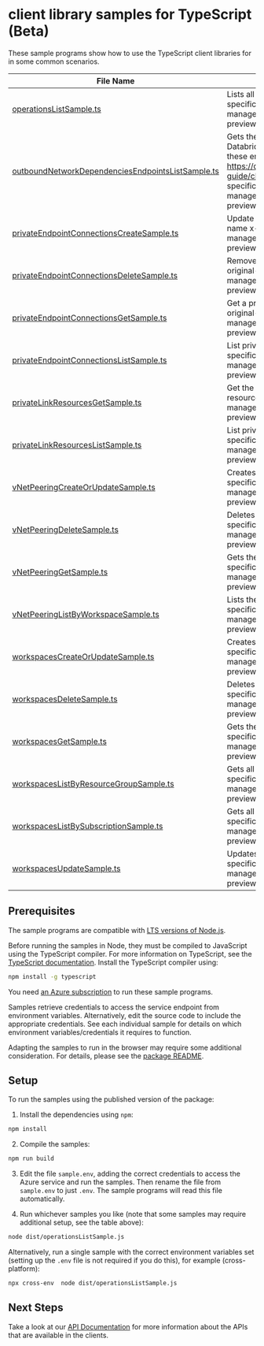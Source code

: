 # client library samples for TypeScript (Beta)

These sample programs show how to use the TypeScript client libraries for in some common scenarios.

| **File Name**                                                                                       | **Description**                                                                                                                                                                                                                                                                                                                                                                                                                                             |
| --------------------------------------------------------------------------------------------------- | ----------------------------------------------------------------------------------------------------------------------------------------------------------------------------------------------------------------------------------------------------------------------------------------------------------------------------------------------------------------------------------------------------------------------------------------------------------- |
| [operationsListSample.ts][operationslistsample]                                                     | Lists all of the available RP operations. x-ms-original-file: specification/databricks/resource-manager/Microsoft.Databricks/preview/2021-04-01-preview/examples/OperationsList.json                                                                                                                                                                                                                                                                        |
| [outboundNetworkDependenciesEndpointsListSample.ts][outboundnetworkdependenciesendpointslistsample] | Gets the list of endpoints that VNET Injected Workspace calls Azure Databricks Control Plane. You must configure outbound access with these endpoints. For more information, see https://docs.microsoft.com/en-us/azure/databricks/administration-guide/cloud-configurations/azure/udr x-ms-original-file: specification/databricks/resource-manager/Microsoft.Databricks/preview/2021-04-01-preview/examples/OutboundNetworkDependenciesEndpointsList.json |
| [privateEndpointConnectionsCreateSample.ts][privateendpointconnectionscreatesample]                 | Update the status of a private endpoint connection with the specified name x-ms-original-file: specification/databricks/resource-manager/Microsoft.Databricks/preview/2021-04-01-preview/examples/PrivateEndpointConnectionsUpdate.json                                                                                                                                                                                                                     |
| [privateEndpointConnectionsDeleteSample.ts][privateendpointconnectionsdeletesample]                 | Remove private endpoint connection with the specified name x-ms-original-file: specification/databricks/resource-manager/Microsoft.Databricks/preview/2021-04-01-preview/examples/PrivateEndpointConnectionsDelete.json                                                                                                                                                                                                                                     |
| [privateEndpointConnectionsGetSample.ts][privateendpointconnectionsgetsample]                       | Get a private endpoint connection properties for a workspace x-ms-original-file: specification/databricks/resource-manager/Microsoft.Databricks/preview/2021-04-01-preview/examples/PrivateEndpointConnectionsGet.json                                                                                                                                                                                                                                      |
| [privateEndpointConnectionsListSample.ts][privateendpointconnectionslistsample]                     | List private endpoint connections of the workspace x-ms-original-file: specification/databricks/resource-manager/Microsoft.Databricks/preview/2021-04-01-preview/examples/ListPrivateEndpointConnections.json                                                                                                                                                                                                                                               |
| [privateLinkResourcesGetSample.ts][privatelinkresourcesgetsample]                                   | Get the specified private link resource for the given group id (sub-resource) x-ms-original-file: specification/databricks/resource-manager/Microsoft.Databricks/preview/2021-04-01-preview/examples/PrivateLinkResourcesGet.json                                                                                                                                                                                                                           |
| [privateLinkResourcesListSample.ts][privatelinkresourceslistsample]                                 | List private link resources for a given workspace x-ms-original-file: specification/databricks/resource-manager/Microsoft.Databricks/preview/2021-04-01-preview/examples/ListPrivateLinkResources.json                                                                                                                                                                                                                                                      |
| [vNetPeeringCreateOrUpdateSample.ts][vnetpeeringcreateorupdatesample]                               | Creates vNet Peering for workspace. x-ms-original-file: specification/databricks/resource-manager/Microsoft.Databricks/preview/2021-04-01-preview/examples/WorkspaceVirtualNetworkPeeringCreateOrUpdate.json                                                                                                                                                                                                                                                |
| [vNetPeeringDeleteSample.ts][vnetpeeringdeletesample]                                               | Deletes the workspace vNetPeering. x-ms-original-file: specification/databricks/resource-manager/Microsoft.Databricks/preview/2021-04-01-preview/examples/WorkspaceVirtualNetworkPeeringDelete.json                                                                                                                                                                                                                                                         |
| [vNetPeeringGetSample.ts][vnetpeeringgetsample]                                                     | Gets the workspace vNet Peering. x-ms-original-file: specification/databricks/resource-manager/Microsoft.Databricks/preview/2021-04-01-preview/examples/WorkspaceVirtualNetPeeringGet.json                                                                                                                                                                                                                                                                  |
| [vNetPeeringListByWorkspaceSample.ts][vnetpeeringlistbyworkspacesample]                             | Lists the workspace vNet Peerings. x-ms-original-file: specification/databricks/resource-manager/Microsoft.Databricks/preview/2021-04-01-preview/examples/WorkspaceVirtualNetPeeringList.json                                                                                                                                                                                                                                                               |
| [workspacesCreateOrUpdateSample.ts][workspacescreateorupdatesample]                                 | Creates a new workspace. x-ms-original-file: specification/databricks/resource-manager/Microsoft.Databricks/preview/2021-04-01-preview/examples/PrepareEncryption.json                                                                                                                                                                                                                                                                                      |
| [workspacesDeleteSample.ts][workspacesdeletesample]                                                 | Deletes the workspace. x-ms-original-file: specification/databricks/resource-manager/Microsoft.Databricks/preview/2021-04-01-preview/examples/WorkspaceDelete.json                                                                                                                                                                                                                                                                                          |
| [workspacesGetSample.ts][workspacesgetsample]                                                       | Gets the workspace. x-ms-original-file: specification/databricks/resource-manager/Microsoft.Databricks/preview/2021-04-01-preview/examples/WorkspaceGet.json                                                                                                                                                                                                                                                                                                |
| [workspacesListByResourceGroupSample.ts][workspaceslistbyresourcegroupsample]                       | Gets all the workspaces within a resource group. x-ms-original-file: specification/databricks/resource-manager/Microsoft.Databricks/preview/2021-04-01-preview/examples/WorkspacesListByResourceGroup.json                                                                                                                                                                                                                                                  |
| [workspacesListBySubscriptionSample.ts][workspaceslistbysubscriptionsample]                         | Gets all the workspaces within a subscription. x-ms-original-file: specification/databricks/resource-manager/Microsoft.Databricks/preview/2021-04-01-preview/examples/WorkspacesListBySubscription.json                                                                                                                                                                                                                                                     |
| [workspacesUpdateSample.ts][workspacesupdatesample]                                                 | Updates a workspace. x-ms-original-file: specification/databricks/resource-manager/Microsoft.Databricks/preview/2021-04-01-preview/examples/WorkspaceUpdate.json                                                                                                                                                                                                                                                                                            |

## Prerequisites

The sample programs are compatible with [LTS versions of Node.js](https://github.com/nodejs/release#release-schedule).

Before running the samples in Node, they must be compiled to JavaScript using the TypeScript compiler. For more information on TypeScript, see the [TypeScript documentation][typescript]. Install the TypeScript compiler using:

```bash
npm install -g typescript
```

You need [an Azure subscription][freesub] to run these sample programs.

Samples retrieve credentials to access the service endpoint from environment variables. Alternatively, edit the source code to include the appropriate credentials. See each individual sample for details on which environment variables/credentials it requires to function.

Adapting the samples to run in the browser may require some additional consideration. For details, please see the [package README][package].

## Setup

To run the samples using the published version of the package:

1. Install the dependencies using `npm`:

```bash
npm install
```

2. Compile the samples:

```bash
npm run build
```

3. Edit the file `sample.env`, adding the correct credentials to access the Azure service and run the samples. Then rename the file from `sample.env` to just `.env`. The sample programs will read this file automatically.

4. Run whichever samples you like (note that some samples may require additional setup, see the table above):

```bash
node dist/operationsListSample.js
```

Alternatively, run a single sample with the correct environment variables set (setting up the `.env` file is not required if you do this), for example (cross-platform):

```bash
npx cross-env  node dist/operationsListSample.js
```

## Next Steps

Take a look at our [API Documentation][apiref] for more information about the APIs that are available in the clients.

[operationslistsample]: https://github.com/Azure/azure-sdk-for-js/blob/main/sdk/databricks/arm-databricks/samples/v3-beta/typescript/src/operationsListSample.ts
[outboundnetworkdependenciesendpointslistsample]: https://github.com/Azure/azure-sdk-for-js/blob/main/sdk/databricks/arm-databricks/samples/v3-beta/typescript/src/outboundNetworkDependenciesEndpointsListSample.ts
[privateendpointconnectionscreatesample]: https://github.com/Azure/azure-sdk-for-js/blob/main/sdk/databricks/arm-databricks/samples/v3-beta/typescript/src/privateEndpointConnectionsCreateSample.ts
[privateendpointconnectionsdeletesample]: https://github.com/Azure/azure-sdk-for-js/blob/main/sdk/databricks/arm-databricks/samples/v3-beta/typescript/src/privateEndpointConnectionsDeleteSample.ts
[privateendpointconnectionsgetsample]: https://github.com/Azure/azure-sdk-for-js/blob/main/sdk/databricks/arm-databricks/samples/v3-beta/typescript/src/privateEndpointConnectionsGetSample.ts
[privateendpointconnectionslistsample]: https://github.com/Azure/azure-sdk-for-js/blob/main/sdk/databricks/arm-databricks/samples/v3-beta/typescript/src/privateEndpointConnectionsListSample.ts
[privatelinkresourcesgetsample]: https://github.com/Azure/azure-sdk-for-js/blob/main/sdk/databricks/arm-databricks/samples/v3-beta/typescript/src/privateLinkResourcesGetSample.ts
[privatelinkresourceslistsample]: https://github.com/Azure/azure-sdk-for-js/blob/main/sdk/databricks/arm-databricks/samples/v3-beta/typescript/src/privateLinkResourcesListSample.ts
[vnetpeeringcreateorupdatesample]: https://github.com/Azure/azure-sdk-for-js/blob/main/sdk/databricks/arm-databricks/samples/v3-beta/typescript/src/vNetPeeringCreateOrUpdateSample.ts
[vnetpeeringdeletesample]: https://github.com/Azure/azure-sdk-for-js/blob/main/sdk/databricks/arm-databricks/samples/v3-beta/typescript/src/vNetPeeringDeleteSample.ts
[vnetpeeringgetsample]: https://github.com/Azure/azure-sdk-for-js/blob/main/sdk/databricks/arm-databricks/samples/v3-beta/typescript/src/vNetPeeringGetSample.ts
[vnetpeeringlistbyworkspacesample]: https://github.com/Azure/azure-sdk-for-js/blob/main/sdk/databricks/arm-databricks/samples/v3-beta/typescript/src/vNetPeeringListByWorkspaceSample.ts
[workspacescreateorupdatesample]: https://github.com/Azure/azure-sdk-for-js/blob/main/sdk/databricks/arm-databricks/samples/v3-beta/typescript/src/workspacesCreateOrUpdateSample.ts
[workspacesdeletesample]: https://github.com/Azure/azure-sdk-for-js/blob/main/sdk/databricks/arm-databricks/samples/v3-beta/typescript/src/workspacesDeleteSample.ts
[workspacesgetsample]: https://github.com/Azure/azure-sdk-for-js/blob/main/sdk/databricks/arm-databricks/samples/v3-beta/typescript/src/workspacesGetSample.ts
[workspaceslistbyresourcegroupsample]: https://github.com/Azure/azure-sdk-for-js/blob/main/sdk/databricks/arm-databricks/samples/v3-beta/typescript/src/workspacesListByResourceGroupSample.ts
[workspaceslistbysubscriptionsample]: https://github.com/Azure/azure-sdk-for-js/blob/main/sdk/databricks/arm-databricks/samples/v3-beta/typescript/src/workspacesListBySubscriptionSample.ts
[workspacesupdatesample]: https://github.com/Azure/azure-sdk-for-js/blob/main/sdk/databricks/arm-databricks/samples/v3-beta/typescript/src/workspacesUpdateSample.ts
[apiref]: https://docs.microsoft.com/javascript/api/@azure/arm-databricks?view=azure-node-preview
[freesub]: https://azure.microsoft.com/free/
[package]: https://github.com/Azure/azure-sdk-for-js/tree/main/sdk/databricks/arm-databricks/README.md
[typescript]: https://www.typescriptlang.org/docs/home.html
